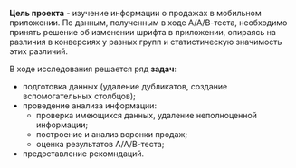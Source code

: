 **Цель проекта** - изучение информации о продажах в мобильном приложении. По данным, полученным в ходе А/А/В-теста, необходимо принять решение об изменении шрифта в приложении, опираясь на различия в конверсиях у разных групп и статистическую значимость этих различий.

В ходе исследования решается ряд **задач**:
- подготовка данных (удаление дубликатов, создание вспомогательных столбцов); 
- проведение анализа информации:
    + проверка имеющихся данных, удаление неполноценной информации;
    + построение и анализ воронки продаж;
    + оценка результатов А/А/В-теста;
- предоставление рекомндаций.  
